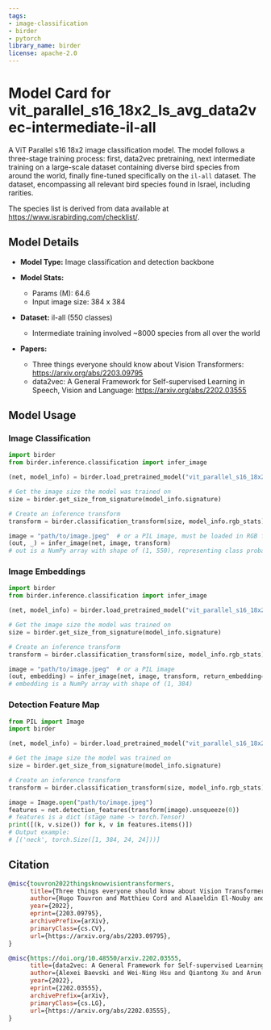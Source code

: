 ```yaml
---
tags:
- image-classification
- birder
- pytorch
library_name: birder
license: apache-2.0
---
```


# Model Card for vit_parallel_s16_18x2_ls_avg_data2vec-intermediate-il-all

A ViT Parallel s16 18x2 image classification model. The model follows a three-stage training process: first, data2vec pretraining, next intermediate training on a large-scale dataset containing diverse bird species from around the world, finally fine-tuned specifically on the `il-all` dataset. The dataset, encompassing all relevant bird species found in Israel, including rarities.

The species list is derived from data available at <https://www.israbirding.com/checklist/>.

## Model Details

- **Model Type:** Image classification and detection backbone
- **Model Stats:**
    - Params (M): 64.6
    - Input image size: 384 x 384
- **Dataset:** il-all (550 classes)
    - Intermediate training involved ~8000 species from all over the world

- **Papers:**
    - Three things everyone should know about Vision Transformers: <https://arxiv.org/abs/2203.09795>
    - data2vec: A General Framework for Self-supervised Learning in Speech, Vision and Language: <https://arxiv.org/abs/2202.03555>

## Model Usage

### Image Classification

```python
import birder
from birder.inference.classification import infer_image

(net, model_info) = birder.load_pretrained_model("vit_parallel_s16_18x2_ls_avg_data2vec-intermediate-il-all", inference=True)

# Get the image size the model was trained on
size = birder.get_size_from_signature(model_info.signature)

# Create an inference transform
transform = birder.classification_transform(size, model_info.rgb_stats)

image = "path/to/image.jpeg"  # or a PIL image, must be loaded in RGB format
(out, _) = infer_image(net, image, transform)
# out is a NumPy array with shape of (1, 550), representing class probabilities.
```

### Image Embeddings

```python
import birder
from birder.inference.classification import infer_image

(net, model_info) = birder.load_pretrained_model("vit_parallel_s16_18x2_ls_avg_data2vec-intermediate-il-all", inference=True)

# Get the image size the model was trained on
size = birder.get_size_from_signature(model_info.signature)

# Create an inference transform
transform = birder.classification_transform(size, model_info.rgb_stats)

image = "path/to/image.jpeg"  # or a PIL image
(out, embedding) = infer_image(net, image, transform, return_embedding=True)
# embedding is a NumPy array with shape of (1, 384)
```

### Detection Feature Map

```python
from PIL import Image
import birder

(net, model_info) = birder.load_pretrained_model("vit_parallel_s16_18x2_ls_avg_data2vec-intermediate-il-all", inference=True)

# Get the image size the model was trained on
size = birder.get_size_from_signature(model_info.signature)

# Create an inference transform
transform = birder.classification_transform(size, model_info.rgb_stats)

image = Image.open("path/to/image.jpeg")
features = net.detection_features(transform(image).unsqueeze(0))
# features is a dict (stage name -> torch.Tensor)
print([(k, v.size()) for k, v in features.items()])
# Output example:
# [('neck', torch.Size([1, 384, 24, 24]))]
```

## Citation

```bibtex
@misc{touvron2022thingsknowvisiontransformers,
      title={Three things everyone should know about Vision Transformers},
      author={Hugo Touvron and Matthieu Cord and Alaaeldin El-Nouby and Jakob Verbeek and Hervé Jégou},
      year={2022},
      eprint={2203.09795},
      archivePrefix={arXiv},
      primaryClass={cs.CV},
      url={https://arxiv.org/abs/2203.09795},
}

@misc{https://doi.org/10.48550/arxiv.2202.03555,
      title={data2vec: A General Framework for Self-supervised Learning in Speech, Vision and Language},
      author={Alexei Baevski and Wei-Ning Hsu and Qiantong Xu and Arun Babu and Jiatao Gu and Michael Auli},
      year={2022},
      eprint={2202.03555},
      archivePrefix={arXiv},
      primaryClass={cs.LG},
      url={https://arxiv.org/abs/2202.03555},
}
```
